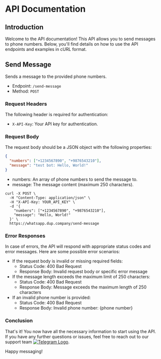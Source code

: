 # API Documentation

## Introduction
Welcome to the API documentation! This API allows you to send messages to phone numbers. Below, you'll find details on how to use the API endpoints and examples in cURL format.

## Send Message
Sends a message to the provided phone numbers.

- Endpoint: `/send-message`
- Method: `POST`
### Request Headers
The following header is required for authentication:

- `X-API-Key`: Your API key for authentication.

### Request Body
The request body should be a JSON object with the following properties:

```json
{
  "numbers": ["+1234567890", "+9876543210"],
  "message": "test bot: Hello, World!"
}
```
- numbers: An array of phone numbers to send the message to.
- message: The message content (maximum 250 characters).

```shell
curl -X POST \
  -H "Content-Type: application/json" \
  -H "X-API-Key: YOUR_API_KEY" \
  -d '{
    "numbers": ["+1234567890", "+9876543210"],
    "message": "Hello, World!"
  }' \
  https://whatsapp.dup.company/send-message
```
### Error Responses
In case of errors, the API will respond with appropriate status codes and error messages. Here are some possible error scenarios:

 - If the request body is invalid or missing required fields:
    - Status Code: 400 Bad Request
    - Response Body: Invalid request body or specific error message
- If the message length exceeds the maximum limit of 250 characters:
    - Status Code: 400 Bad Request
    - Response Body: Message exceeds the maximum length of 250 characters
- If an invalid phone number is provided:
    - Status Code: 400 Bad Request
    - Response Body: Invalid phone number: {phone number}

### Conclusion
That's it! You now have all the necessary information to start using the API. If you have any further questions or issues, feel free to reach out to our support team [![Telegram Logo](https://upload.wikimedia.org/wikipedia/commons/thumb/8/82/Telegram_logo.svg/23px-Telegram_logo.svg.png)](https://t.me/Capbarbas).

Happy messaging!